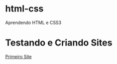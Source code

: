 # html-css
Aprendendo HTML e CSS3

<h1>Testando e Criando Sites</h1>

<a href="https://joaogabrielsousa.github.io/html-css/desafios/d010/android.html"> Primeiro Site</a>
